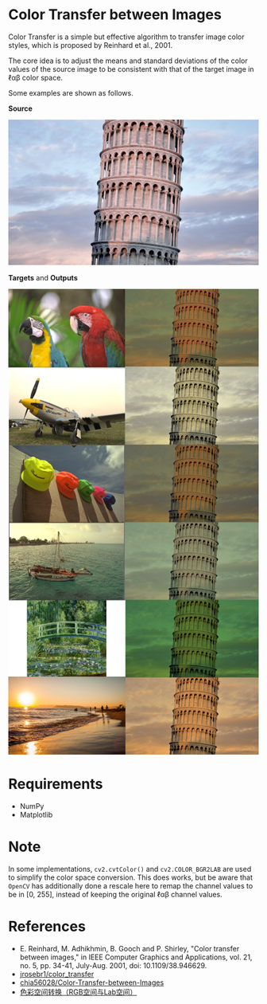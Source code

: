 # Color Transfer between Images

Color Transfer is a simple but effective algorithm to transfer image color styles, which is proposed by Reinhard et al., 2001.

The core idea is to adjust the means and standard deviations of the color values of the source image to be consistent with that of the target image in ℓαβ color space.

Some examples are shown as follows.

**Source**

![](./images/doc/s6.bmp)

**Targets** and **Outputs**

<p align="center">
    <img src="./images/doc/transfers.png">
</p>

# Requirements

- NumPy
- Matplotlib

# Note

In some implementations, `cv2.cvtColor()` and `cv2.COLOR_BGR2LAB` are used to simplify the color space conversion. This does works, but be aware that `OpenCV` has additionally done a rescale here to remap the channel values to be in [0, 255], instead of keeping the original ℓαβ channel values.

# References

- E. Reinhard, M. Adhikhmin, B. Gooch and P. Shirley, "Color transfer between images," in IEEE Computer Graphics and Applications, vol. 21, no. 5, pp. 34-41, July-Aug. 2001, doi: 10.1109/38.946629.
- [jrosebr1/color_transfer](https://github.com/jrosebr1/color_transfer)
- [chia56028/Color-Transfer-between-Images](https://github.com/chia56028/Color-Transfer-between-Images)
- [色彩空间转换（RGB空间与Lab空间）](https://blog.csdn.net/qq_38701868/article/details/89433038)